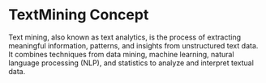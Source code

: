# TextMining Concept
Text mining, also known as text analytics, is the process of extracting meaningful information, patterns, and insights from unstructured text data. It combines techniques from data mining, machine learning, natural language processing (NLP), and statistics to analyze and interpret textual data.
